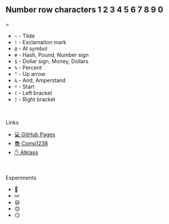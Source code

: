 Number row characters
1
2
3
4
5
6
7
8
9
0
-
=
- `~` - Tilde
- `!` - Exclamation mark
- `@` - At symbol
- `#` - Hash, Pound, Number sign
- `$` - Dollar sign, Money, Dollars
- `%` - Percent
- `^` - Up arrow
- `&` - And, Amperstand
- `*` - Start
- `(` - Left bracket
- `)` - Right bracket

<br>

Links
- [💻 GitHub Pages](https://pages.github.com/)
- [📚 Comp1238](https://learn.georgebrown.ca/d2l/home/291663)
- [✋ Atklass](https://app.atklass.com/members/l/dashboard)


<br>

Experiments
-  🏃
-  💤
-  😃
-  😊
-  😏

<br>

